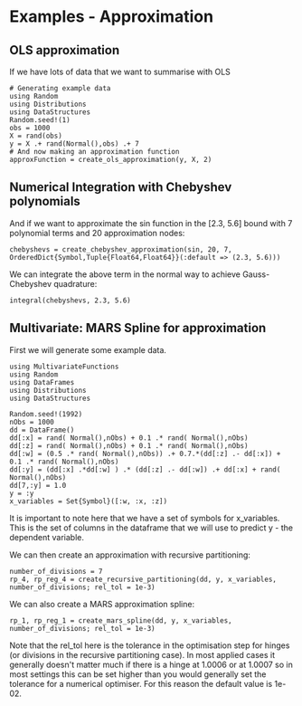 
# Examples - Approximation

## OLS approximation

If we have lots of data that we want to summarise with OLS
```
# Generating example data
using Random
using Distributions
using DataStructures
Random.seed!(1)
obs = 1000
X = rand(obs)
y = X .+ rand(Normal(),obs) .+ 7
# And now making an approximation function
approxFunction = create_ols_approximation(y, X, 2)
```

## Numerical Integration with Chebyshev polynomials

And if we want to approximate the sin function in the [2.3, 5.6] bound with 7 polynomial terms and 20 approximation nodes:
```
chebyshevs = create_chebyshev_approximation(sin, 20, 7, OrderedDict{Symbol,Tuple{Float64,Float64}}(:default => (2.3, 5.6)))
```
We can integrate the above term in the normal way to achieve Gauss-Chebyshev quadrature:
```
integral(chebyshevs, 2.3, 5.6)
```

## Multivariate: MARS Spline for approximation

First we will generate some example data.
```
using MultivariateFunctions
using Random
using DataFrames
using Distributions
using DataStructures

Random.seed!(1992)
nObs = 1000
dd = DataFrame()
dd[:x] = rand( Normal(),nObs) + 0.1 .* rand( Normal(),nObs)
dd[:z] = rand( Normal(),nObs) + 0.1 .* rand( Normal(),nObs)
dd[:w] = (0.5 .* rand( Normal(),nObs)) .+ 0.7.*(dd[:z] .- dd[:x]) + 0.1 .* rand( Normal(),nObs)
dd[:y] = (dd[:x] .*dd[:w] ) .* (dd[:z] .- dd[:w]) .+ dd[:x] + rand( Normal(),nObs)
dd[7,:y] = 1.0
y = :y
x_variables = Set{Symbol}([:w, :x, :z])
```
It is important to note here that we have a set of symbols for x\_variables. This is the set of columns in the
dataframe that we will use to predict y - the dependent variable.

We can then create an approximation with recursive partitioning:
```
number_of_divisions = 7
rp_4, rp_reg_4 = create_recursive_partitioning(dd, y, x_variables, number_of_divisions; rel_tol = 1e-3)
```
We can also create a MARS approximation spline:
```
rp_1, rp_reg_1 = create_mars_spline(dd, y, x_variables, number_of_divisions; rel_tol = 1e-3)
```
Note that the rel\_tol here is the tolerance in the optimisation step for hinges (or divisions in the recursive partitioning case). In most applied cases it generally doesn't matter much if there is a hinge at 1.0006 or at 1.0007 so in most settings this can be set higher than you would generally set the tolerance for a numerical optimiser. For this reason the default value is 1e-02.
